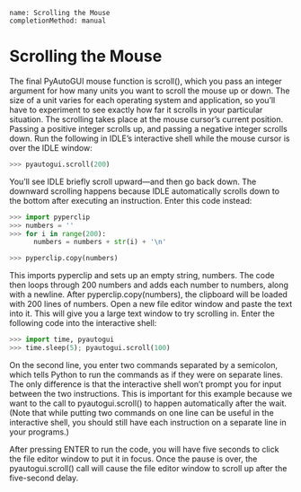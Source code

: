 ```ngMeta
name: Scrolling the Mouse
completionMethod: manual
```
# Scrolling the Mouse
The final PyAutoGUI mouse function is scroll(), which you pass an integer argument for how many units you want to scroll the mouse up or down. The size of a unit varies for each operating system and application, so you’ll have to experiment to see exactly how far it scrolls in your particular situation. The scrolling takes place at the mouse cursor’s current position. Passing a positive integer scrolls up, and passing a negative integer scrolls down. Run the following in IDLE’s interactive shell while the mouse cursor is over the IDLE window:

```python
>>> pyautogui.scroll(200)
```
You’ll see IDLE briefly scroll upward—and then go back down. The downward scrolling happens because IDLE automatically scrolls down to the bottom after executing an instruction. Enter this code instead:

```python
>>> import pyperclip
>>> numbers = ''
>>> for i in range(200):
      numbers = numbers + str(i) + '\n'

>>> pyperclip.copy(numbers)
```
This imports pyperclip and sets up an empty string, numbers. The code then loops through 200 numbers and adds each number to numbers, along with a newline. After pyperclip.copy(numbers), the clipboard will be loaded with 200 lines of numbers. Open a new file editor window and paste the text into it. This will give you a large text window to try scrolling in. Enter the following code into the interactive shell:

```python
>>> import time, pyautogui
>>> time.sleep(5); pyautogui.scroll(100)
```
On the second line, you enter two commands separated by a semicolon, which tells Python to run the commands as if they were on separate lines. The only difference is that the interactive shell won’t prompt you for input between the two instructions. This is important for this example because we want to the call to pyautogui.scroll() to happen automatically after the wait. (Note that while putting two commands on one line can be useful in the interactive shell, you should still have each instruction on a separate line in your programs.)

After pressing ENTER to run the code, you will have five seconds to click the file editor window to put it in focus. Once the pause is over, the pyautogui.scroll() call will cause the file editor window to scroll up after the five-second delay.

